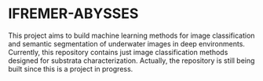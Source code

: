 # IFREMER-ABYSSES
This project aims to build machine learning methods for image classification and semantic segmentation of underwater images in deep environments. Currently, this repository contains just image classification methods designed for substrata characterization. Actually, the repository is still being built since this is a project in progress.
